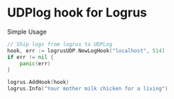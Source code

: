 # UDPlog hook for Logrus

Simple Usage
```go
// Ship logs from logrus to UDPLog
hook, err := logrusUDP.NewLogHook("localhost", 514)
if err != nil {
    panic(err)
}

logrus.AddHook(hook)
logrus.Info("Your mother milk chicken for a living")
````

